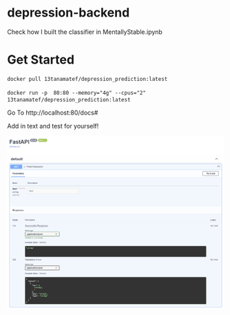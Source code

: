 # depression-backend


Check how I built the classifier in MentallyStable.ipynb

# Get Started
```
docker pull 13tanamatef/depression_prediction:latest

docker run -p  80:80 --memory="4g" --cpus="2" 13tanamatef/depression_prediction:latest 
```

Go To http://localhost:80/docs#

Add in text and test for yourself!

![Swagger APi](swagger.png)

